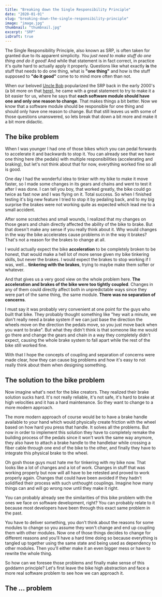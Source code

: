 ```yaml
---
title: "Breaking down the Single Responsibility Principle"
date: "2020-01-01"
slug: "breaking-down-the-single-responsibility-principle"
image: "image.jpg"
thumbnail: "thumbnail.jpg"
excerpt: "SRP"
isDraft: true
---
```

The Single Responsibility Principle, also known as SRP, is often taken for granted due to its apparent simplicity. *You just need to make stuff do one thing and do it good!* And while that statement is in fact correct, in practice it's quite hard to actually apply it properly. Questions like what exactly **is** the stuff that needs to do one thing, what is **"one thing"** and how is the stuff supposed to **"do it good"** come to to mind more often than not.

When our beloved [Uncle Bob](https://en.wikipedia.org/wiki/Robert_C._Martin) popularized the SRP back in the early 2000's (a bit more on that [here](https://blog.cleancoder.com/uncle-bob/2014/05/08/SingleReponsibilityPrinciple.html)), he came with a great statement to try to make it a bit easier for us, where he says that **each software module should have one and only one reason to change**. That makes things a bit better. Now we know that a software module should be responsible for one thing and should only have one reason to change. But that still leaves us with some of those questions unanswered, so lets break that down a bit more and make it a bit more didactic.

## The bike problem

When I was younger I had one of those bikes which you can pedal forwards to accelerate it and backwards to stop it. You can already see that we have one thing here (the pedals) with multiple responsibilities (accelerating and braking), but let's not think about that for now, everything worked fine so all is good.

One day I had the wonderful idea to tinker with my bike to make it move faster, so I made some changes in its gears and chains and went to test it after I was done. I can tell you boy, that worked greatly, the bike could go twice as fast now and I was flying on it. Total success. So when I finished testing it's big new feature I tried to stop it by pedaling back, and to my big surprise the brakes were not working quite as expected which lead me to a small accident.

After some scratches and small wounds, I realized that my changes on those gears and chain directly affected the ability of the bike to brake. But that doesn't make any sense if you really think about it. Why would changes in the way the bike accelerates cause problems in in the way it brakes? That's not a reason for the brakes to change at all.

I would actually expect the bike **acceleration** to be completely broken to be honest, that would make a hell lot of more sense given my bike tinkering skills, but never the brakes. I would expect the brakes to stop working if I was, well... **tinkering with the brakes**, trying to maybe make them softer or whatever.

And that gives us a very good view on the whole problem here. **The acceleration and brakes of the bike were too tightly coupled**. Changes in any of them could directly affect both in unpredictable ways since they were part of the same thing, the same module. **There was no separation of concerns**.

I must say it was probably very convenient at one point for the guys who built that bike. They probably thought something like "hey wait a minute, we don't really need a brake system if we can just base the direction the wheels move on the direction the pedals move, so you just move back when you want to brake". But what they didn't think is that someone like me would go there and change the gears and chain in a way they completely didn't expect, causing the whole brake system to fall apart while the rest of the bike still worked fine.

With that I hope the concepts of coupling and separation of concerns were made clear, how they can cause big problems and how it's easy to not really think about them when designing something.

## The solution to the bike problem

Now imagine what's next for the bike creators. They realized their brake solution sucks hard. It's not really reliable, it's not safe, it's hard to brake at high velocities and it has a hard maintenance. So they want to change to a more modern approach.

The more modern approach of course would be to have a brake handle available to your hand which would physically create friction with the wheel based on how hard you press that handle. It solves all the problems. But now in order to implement this solution they have to completely remake the building process of the pedals since it won't work the same way anymore, they also have to attach a brake handle to the handlebar while crossing a fiber cable through one end of the bike to the other, and finally they have to integrate this physical brake to the wheel.

Oh gosh those guys must hate me for tinkering with my bike now. That looks like a lot of changes and a lot of work. Changes in stuff that was working properly but now will all have to be retested and proved to work properly again. Changes that could have been avoided if they hadn't solidified their process with such unthought couplings. Imagine how many things can and will go wrong now until they make it right.

You can probably already see the similarities of this bike problem with the ones we face on software development, right? You can probably relate to it because most developers have been through this exact same problem in the past.

You have to deliver something, you don't think about the reasons for some modules to change so you assume they won't change and end up coupling them with other modules. Now one of those things decides to change for different reasons and you'll have a hard time doing so because everything is tangled up together using the same state and being used as dependency to other modules. Then you'll either make it an even bigger mess or have to rewrite the whole thing.

So how can we foresee those problems and finally make sense of this goddamn principle? Let's first leave the bike high abstraction and face a more real software problem to see how we can approach it.

## The ... problem
